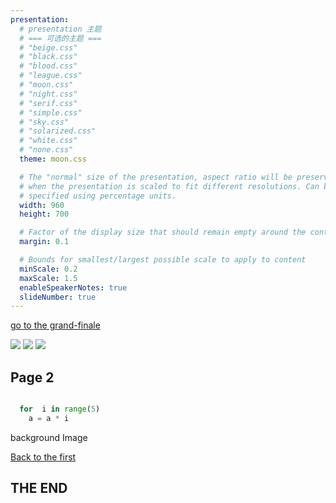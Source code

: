 ```yaml
---
presentation:
  # presentation 主题
  # === 可选的主题 ===
  # "beige.css"
  # "black.css"
  # "blood.css"
  # "league.css"
  # "moon.css"
  # "night.css"
  # "serif.css"
  # "simple.css"
  # "sky.css"
  # "solarized.css"
  # "white.css"
  # "none.css"
  theme: moon.css

  # The "normal" size of the presentation, aspect ratio will be preserved
  # when the presentation is scaled to fit different resolutions. Can be
  # specified using percentage units.
  width: 960
  height: 700

  # Factor of the display size that should remain empty around the content
  margin: 0.1

  # Bounds for smallest/largest possible scale to apply to content
  minScale: 0.2
  maxScale: 1.5
  enableSpeakerNotes: true
  slideNumber: true
---
```

<!-- slide  class="r-stack" -->
[go to the grand-finale](#/grand-finale)

![](https://placekitten.com/450/300)
![](https://placekitten.com/300/450)
![](https://placekitten.com/400/400)


<!-- slide  data-state="make-it-pop" data-visibility= false  -->
## Page 2

``` python  {data-line-numbers} 

  for  i in range(5)
    a = a * i
```

<!-- slide data-background-image="https://static.boredpanda.com/blog/wp-content/uploads/2017/11/My-most-popular-pic-since-I-started-dog-photography-5a0b38cbd5e1e__880.jpg" -->

background Image <!-- .element: style=“color: #F00”  -->

<!-- slide  id ="grand-finale"  -->

[Back to the first](#/0)

## THE END